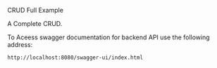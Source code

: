 CRUD Full Example

A Complete CRUD.  

To Aceess swagger documentation for backend API use the following address:
```
http://localhost:8080/swagger-ui/index.html
``` 
